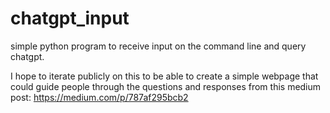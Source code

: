 # chatgpt_input
simple python program to receive input on the command line and query chatgpt. 

I hope to iterate publicly on this to be able to create a simple webpage that could guide people through the questions and responses from this medium post: https://medium.com/p/787af295bcb2
